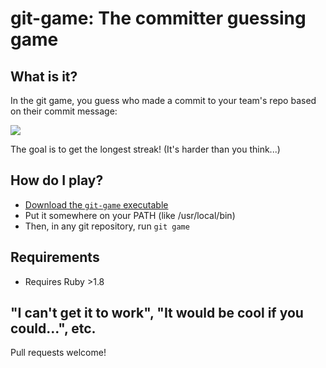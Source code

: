 # git-game: The committer guessing game

## What is it?

In the git game, you  guess who made a commit to your team's repo based on their commit message:

![](https://cloud.githubusercontent.com/assets/21294/6098511/fb347c1e-afae-11e4-9152-5a132a10c3b3.png)

The goal is to get the longest streak! (It's harder than you think...)

## How do I play?

- [Download the `git-game` executable](https://github.com/jsomers/git-game/releases/tag/1.0)
- Put it somewhere on your PATH (like /usr/local/bin)
- Then, in any git repository, run `git game`

## Requirements

- Requires Ruby >1.8

## "I can't get it to work", "It would be cool if you could...", etc.

Pull requests welcome!
